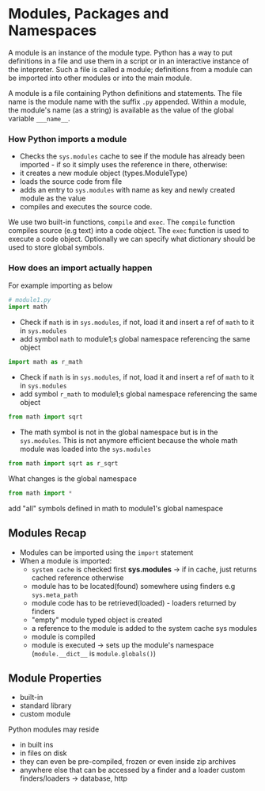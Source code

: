 # Modules, Packages and Namespaces

A module is an instance of the module type. Python has a way to put definitions in a file and use them in a script or in an interactive instance of the intepreter. Such a file is called a module; definitions from a module can be imported into other modules or into the main module.

A module is a file containing Python definitions and statements. The file name is the module name with the suffix `.py` appended. Within a module, the module's name (as a string) is available as the value of the global variable `___name__`.

### How Python imports a module

- Checks the `sys.modules` cache to see if the module has already been imported - if so it simply uses the reference in there, otherwise:
- it creates a new module object (types.ModuleType)
- loads the source code from file
- adds an entry to `sys.modules` with name as key and newly created module as the value
- compiles and executes the source code.

We use two built-in functions, `compile` and `exec`. The `compile` function compiles source (e.g text) into a code object. The `exec` function is used to execute a code object. Optionally we can specify what dictionary should be used to store global symbols.

### How does an import actually happen

For example importing as below

```python
# module1.py
import math

```

- Check if `math` is in `sys.modules`, if not, load it and insert a ref of `math` to it in `sys.modules`
- add symbol `math` to module1;s global namespace referencing the same object

```python
import math as r_math

```

- Check if `math` is in `sys.modules`, if not, load it and insert a ref of `math` to it in `sys.modules`
- add symbol `r_math` to module1;s global namespace referencing the same object

```python
from math import sqrt


```

- The math symbol is not in the global namespace but is in the `sys.modules`. This is not anymore efficient because the whole math module was loaded into the `sys.modules`

```python
from math import sqrt as r_sqrt
```

What changes is the global namespace

```python
from math import *
```

add "all" symbols defined in math to module1's global namespace

## Modules Recap

- Modules can be imported using the `import` statement
- When a module is imported:
  - `system cache` is checked first **sys.modules** -> if in cache, just returns cached reference otherwise
  - module has to be located(found) somewhere using finders e.g `sys.meta_path`
  - module code has to be retrieved(loaded) - loaders returned by finders
  - "empty" module typed object is created
  - a reference to the module is added to the system cache sys modules
  - module is compiled
  - module is executed -> sets up the module's namespace (`module.__dict__` is `module.globals()`)


## Module Properties
- built-in
- standard library
- custom module

Python modules may reside 
- in built ins
- in files on disk
- they can even be pre-compiled, frozen or even inside zip archives
- anywhere else that can be accessed by a finder and a loader custom finders/loaders -> database, http
